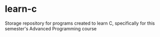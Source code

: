 # learn-c
Storage repository for programs created to learn C, specifically for this semester's Advanced Programming course
